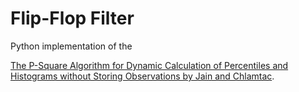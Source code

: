 Flip-Flop Filter
=====================

Python implementation of the


 [The P-Square Algorithm for Dynamic Calculation of Percentiles and Histograms without Storing Observations by Jain and Chlamtac](http://www.cse.wustl.edu/~jain/papers/psqr.htm). 
